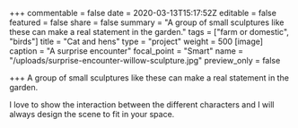 +++
commentable = false
date = 2020-03-13T15:17:52Z
editable = false
featured = false
share = false
summary = "A group of small sculptures like these can make a real statement in the garden."
tags = ["farm or domestic", "birds"]
title = "Cat and hens"
type = "project"
weight = 500
[image]
caption = "A surprise encounter"
focal_point = "Smart"
name = "/uploads/surprise-encounter-willow-sculpture.jpg"
preview_only = false

+++
A group of small sculptures like these can make a real statement in the garden.

I love to show the interaction between the different characters and I will always design the scene to fit in your space.
